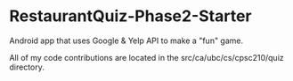 # RestaurantQuiz-Phase2-Starter
Android app that uses Google &amp; Yelp API to make a "fun" game.

All of my code contributions are located in the src/ca/ubc/cs/cpsc210/quiz directory.
